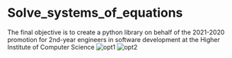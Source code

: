 # Solve_systems_of_equations
The final objective is to create a python library on behalf of the 2021-2020 promotion for 2nd-year engineers in software development at the Higher Institute of Computer Science
![opt1](https://user-images.githubusercontent.com/99215352/159355131-cc5ba925-3da5-4cce-b056-240eece1c04b.png)
![opt2](https://user-images.githubusercontent.com/99215352/159355652-375ade8c-bc7e-452d-9498-04e839e954ee.jpg)
